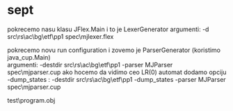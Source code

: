 # sept

pokrecemo nasu klasu JFlex.Main
i to je LexerGenerator
argumenti: -d src\rs\ac\bg\etf\pp1 spec\mjlexer.flex


pokrecemo novu run configuration i zovemo je ParserGenerator 
(koristimo java_cup.Main)	
argumenti: -destdir src\rs\ac\bg\etf\pp1 -parser MJParser spec\mjparser.cup
ako hocemo da vidimo ceo LR(0) automat dodamo opciju -dump_states : -destdir    src\rs\ac\bg\etf\pp1 -dump_states -parser MJParser spec\mjparser.cup

test\program.obj
